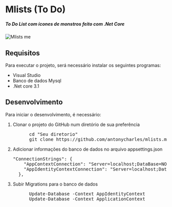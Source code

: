 # Mlists (To Do)
##### To Do List com ícones de monstros feito com .Net Core
![Mlists me](https://user-images.githubusercontent.com/24979597/89239321-386f8280-d5cf-11ea-81c6-cd37bc5cefc7.gif)

## Requisitos
Para executar o projeto, será necessário instalar os seguintes programas:

<ul>
  <li>Visual Studio</li>
  <li>Banco de dados Mysql</li>
  <li>.Net core 3.1</li>
</ul>

## Desenvolvimento

Para iniciar o desenvolvimento, é necessário:
<ol>
  <li>
    Clonar o projeto do GitHub num diretório de sua preferência
    <pre>
      cd "Seu diretorio"
      git clone https://github.com/antonycharles/mlists.me.git</pre>
  </li>
  <li>
    Adicionar informações do banco de dados no arquivo appsettings.json
    <pre>"ConnectionStrings": {
    "AppContextConnection": "Server=localhost;DataBase=NOME_BANCO_DE_DADOS;Uid=root;Pwd=SENHA_BANCO_DE_DADOS",
    "AppIdentityContextConnection": "Server=localhost;DataBase=NOME_BANCO_DE_DADOS;Uid=root;Pwd=SENHA_BANCO_DE_DADOS"
  },</pre>
  </li>
  <li>
    Subir Migrations para o banco de dados
    <pre>
      Update-Database -Context AppIdentityContext
      Update-Database -Context ApplicationContext</pre>
  </li>
</ol>

